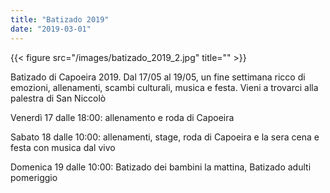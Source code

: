 ```yaml
---
title: "Batizado 2019"
date: "2019-03-01"
---
```


{{< figure src="/images/batizado_2019_2.jpg" title="" >}}

Batizado di Capoeira 2019.
Dal 17/05 al 19/05, un fine settimana ricco di emozioni, allenamenti, scambi culturali, musica e festa. Vieni a trovarci alla palestra di San Niccolò

Venerdì 17 dalle 18:00: allenamento e roda di Capoeira

Sabato 18 dalle 10:00: allenamenti, stage, roda di Capoeira e la sera cena e festa con musica dal vivo

Domenica 19 dalle 10:00: Batizado dei bambini la mattina, Batizado adulti pomeriggio
